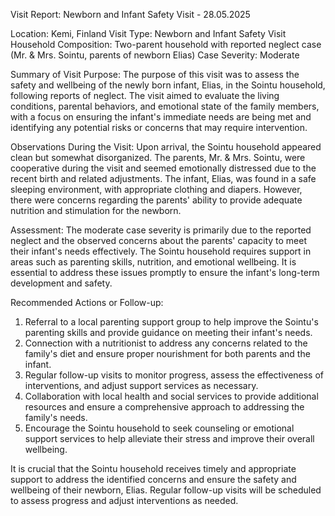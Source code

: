  Visit Report: Newborn and Infant Safety Visit - 28.05.2025

Location: Kemi, Finland
Visit Type: Newborn and Infant Safety Visit
Household Composition: Two-parent household with reported neglect case (Mr. & Mrs. Sointu, parents of newborn Elias)
Case Severity: Moderate

Summary of Visit Purpose:
The purpose of this visit was to assess the safety and wellbeing of the newly born infant, Elias, in the Sointu household, following reports of neglect. The visit aimed to evaluate the living conditions, parental behaviors, and emotional state of the family members, with a focus on ensuring the infant's immediate needs are being met and identifying any potential risks or concerns that may require intervention.

Observations During the Visit:
Upon arrival, the Sointu household appeared clean but somewhat disorganized. The parents, Mr. & Mrs. Sointu, were cooperative during the visit and seemed emotionally distressed due to the recent birth and related adjustments. The infant, Elias, was found in a safe sleeping environment, with appropriate clothing and diapers. However, there were concerns regarding the parents' ability to provide adequate nutrition and stimulation for the newborn.

Assessment:
The moderate case severity is primarily due to the reported neglect and the observed concerns about the parents' capacity to meet their infant's needs effectively. The Sointu household requires support in areas such as parenting skills, nutrition, and emotional wellbeing. It is essential to address these issues promptly to ensure the infant's long-term development and safety.

Recommended Actions or Follow-up:
1. Referral to a local parenting support group to help improve the Sointu's parenting skills and provide guidance on meeting their infant's needs.
2. Connection with a nutritionist to address any concerns related to the family's diet and ensure proper nourishment for both parents and the infant.
3. Regular follow-up visits to monitor progress, assess the effectiveness of interventions, and adjust support services as necessary.
4. Collaboration with local health and social services to provide additional resources and ensure a comprehensive approach to addressing the family's needs.
5. Encourage the Sointu household to seek counseling or emotional support services to help alleviate their stress and improve their overall wellbeing.

It is crucial that the Sointu household receives timely and appropriate support to address the identified concerns and ensure the safety and wellbeing of their newborn, Elias. Regular follow-up visits will be scheduled to assess progress and adjust interventions as needed.